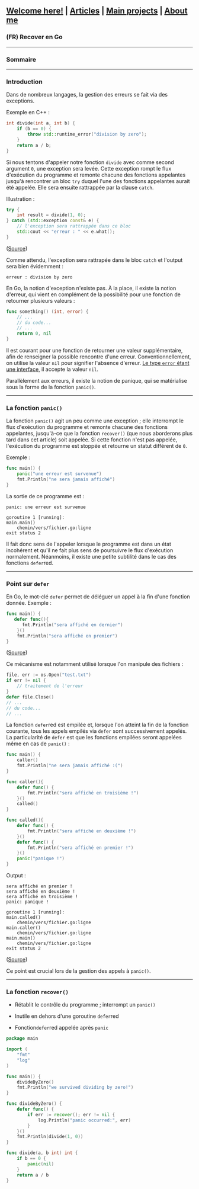 ## [Welcome here!](https://vpenando.github.io) | [Articles](https://vpenando.github.io/articles.html) | [Main projects](https://vpenando.github.io/projects.html) | [About me](https://vpenando.github.io/about.html)

### (FR) Recover en Go

---

### Sommaire

---

### Introduction
Dans de nombreux langages, la gestion des erreurs se fait via des exceptions.

Exemple en C++ :
```cpp
int divide(int a, int b) {
    if (b == 0) {
        throw std::runtime_error("division by zero");
    }
    return a / b;
}
```
Si nous tentons d'appeler notre fonction `divide` avec comme second argument `0`, une exception sera levée. Cette exception rompt le flux d'exécution du programme et remonte chacune des fonctions appelantes jusqu'à rencontrer un bloc `try` duquel l'une des fonctions appelantes aurait été appelée. Elle sera ensuite rattrappée par la clause `catch`. 

Illustration :
```cpp
try {
    int result = divide(1, 0);
} catch (std::exception const& e) {
    // l'exception sera rattrappée dans ce bloc
    std::cout << "erreur : " << e.what();
}
```
([Source](http://coliru.stacked-crooked.com/a/6330f023102bc707))

Comme attendu, l'exception sera rattrapée dans le bloc `catch` et l'output sera bien évidemment :
```
erreur : division by zero
```
En Go, la notion d'exception n'existe pas. À la place, il existe la notion d'erreur, qui vient en complément de la possibilité pour une fonction de retourner plusieurs valeurs :
```go
func something() (int, error) {
    // ...
    // du code...
    // ...
    return 0, nil
}
```
Il est courant pour une fonction de retourner une valeur supplémentaire, afin de renseigner la possible rencontre d'une erreur.
Conventionnellement, on utilise la valeur `nil` pour signifier l'absence d'erreur. [Le type `error` étant une interface](https://golang.org/pkg/builtin/#error), il accepte la valeur `nil`.

Parallèlement aux erreurs, il existe la notion de panique, qui se matérialise sous la forme de la fonction `panic()`.

---

### La fonction `panic()`
La fonction `panic()` agit un peu comme une exception ; elle interrompt le flux d'exécution du programme et remonte chacune des fonctions appelantes, jusqu'à-ce que la fonction `recover()` (que nous aborderons plus tard dans cet article) soit appelée. Si cette fonction n'est pas appelée, l'exécution du programme est stoppée et retourne un statut différent de `0`.

Exemple :
```go
func main() {
    panic("une erreur est survenue")
    fmt.Println("ne sera jamais affiché")
}
```
La sortie de ce programme est :
```
panic: une erreur est survenue

goroutine 1 [running]:
main.main()
    chemin/vers/fichier.go:ligne
exit status 2
```
Il fait donc sens de l'appeler lorsque le programme est dans un état incohérent et qu'il ne fait plus sens de poursuivre le flux d'exécution normalement.
Néanmoins, il existe une petite subtilité dans le cas des fonctions `defer`red.

---

### Point sur `defer`
En Go, le mot-clé `defer` permet de déléguer un appel à la fin d'une fonction donnée. Exemple :
```go
func main() {
   defer func(){
      fmt.Println("sera affiché en dernier")
    }()
    fmt.Println("sera affiché en premier")
}
```
([Source](https://play.golang.org/p/kQRWpuT1bqD))

Ce mécanisme est notamment utilisé lorsque l'on manipule des fichiers :
```go
file, err := os.Open("test.txt")
if err != nil {
    // traitement de l'erreur
}
defer file.Close()
// ...
// du code...
// ...
```
La fonction `defer`red est empilée et, lorsque l'on atteint la fin de la fonction courante, tous les appels empilés via `defer` sont successivement appelés.
La particularité de `defer` est que les fonctions empilées seront appelées même en cas de `panic()` :
```go
func main() {
    caller()
    fmt.Println("ne sera jamais affiché :(")
}

func caller(){
    defer func() {
        fmt.Println("sera affiché en troisième !")
    }()
    called()
}

func called(){
    defer func() {
        fmt.Println("sera affiché en deuxième !")
    }()
    defer func() {
        fmt.Println("sera affiché en premier !")
    }()
    panic("panique !")
}
```
Output :
```
sera affiché en premier !
sera affiché en deuxième !
sera affiché en troisième !
panic: panique !

goroutine 1 [running]:
main.called()
    chemin/vers/fichier.go:ligne
main.caller()
    chemin/vers/fichier.go:ligne
main.main()
    chemin/vers/fichier.go:ligne
exit status 2
```
([Source](https://play.golang.org/p/6PCBN0_U9J5))

Ce point est crucial lors de la gestion des appels à `panic()`.

---

### La fonction `recover()`
* Rétablit le contrôle du programme ; interrompt un `panic()`
* Inutile en dehors d'une goroutine `defer`red

* Fonction`defer`red appelée après `panic`
```go
package main

import (
    "fmt"
    "log"
)

func main() {
    divideByZero()
    fmt.Println("we survived dividing by zero!")
}

func divideByZero() {
    defer func() {
        if err := recover(); err != nil {
            log.Println("panic occurred:", err)
        }
    }()
    fmt.Println(divide(1, 0))
}

func divide(a, b int) int {
    if b == 0 {
        panic(nil)
    }
    return a / b
}
```
